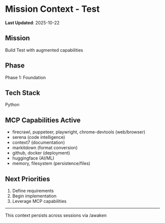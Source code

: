 # Mission Context - Test

**Last Updated**: 2025-10-22

## Mission
Build Test with augmented capabilities

## Phase
Phase 1: Foundation

## Tech Stack
Python

## MCP Capabilities Active
- firecrawl, puppeteer, playwright, chrome-devtools (web/browser)
- serena (code intelligence)
- context7 (documentation)
- markitdown (format conversion)
- github, docker (deployment)
- huggingface (AI/ML)
- memory, filesystem (persistence/files)

## Next Priorities
1. Define requirements
2. Begin implementation
3. Leverage MCP capabilities

---
This context persists across sessions via /awaken
